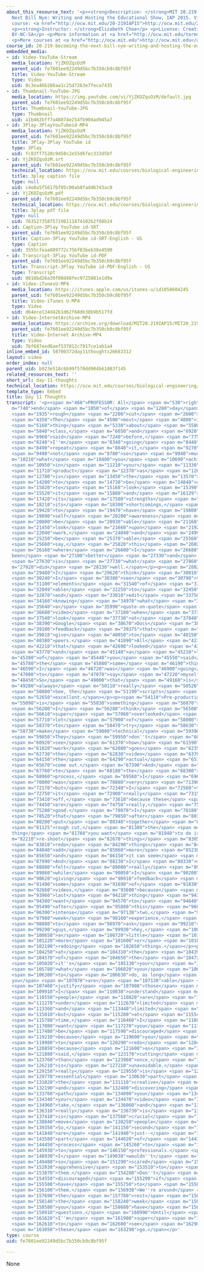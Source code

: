 ```yaml
---
about_this_resource_text: '<p><strong>Description: </strong>MIT 20.219 Becoming the
  Next Bill Nye: Writing and Hosting the Educational Show, IAP 2015. View the complete
  course: <a href="http://ocw.mit.edu/20-219IAP15">http://ocw.mit.edu/20-219IAP15</a>.</p>
  <p><strong>Instructor: </strong>Elizabeth Choe</p> <p>License: Creative Commons
  BY-NC-SA</p> <p>More information at <a href="http://ocw.mit.edu/terms">http://ocw.mit.edu/terms</a></p>
  <p>More courses at <a href="http://ocw.mit.edu">http://ocw.mit.edu</a></p>'
course_id: 20-219-becoming-the-next-bill-nye-writing-and-hosting-the-educational-show-january-iap-2015
embedded_media:
- id: Video-YouTube-Stream
  media_location: YjZKOZqsOzM
  parent_uid: fe7601ee92249d5bc7b350cb9c8bf95f
  title: Video-YouTube-Stream
  type: Video
  uid: 0c3ea46b286aa1c25d7263e7feca7435
- id: Thumbnail-YouTube-JPG
  media_location: https://img.youtube.com/vi/YjZKOZqsOzM/default.jpg
  parent_uid: fe7601ee92249d5bc7b350cb9c8bf95f
  title: Thumbnail-YouTube-JPG
  type: Thumbnail
  uid: a1b462bff7a48874e254fb904ad945a7
- id: 3Play-3PlayYouTubeid-MP4
  media_location: YjZKOZqsOzM
  parent_uid: fe7601ee92249d5bc7b350cb9c8bf95f
  title: 3Play-3Play YouTube id
  type: 3Play
  uid: fc83ff7520c9d58c2e55d6fec333d5bf
- id: YjZKOZqsOzM.srt
  parent_uid: fe7601ee92249d5bc7b350cb9c8bf95f
  technical_location: https://ocw.mit.edu/courses/biological-engineering/20-219-becoming-the-next-bill-nye-writing-and-hosting-the-educational-show-january-iap-2015/student-reflections/elizabeth-choes-reflections/day-11-thoughts/YjZKOZqsOzM.srt
  title: 3play caption file
  type: null
  uid: c4e8a5f5617bf05c00ab0fadd6743ac0
- id: YjZKOZqsOzM.pdf
  parent_uid: fe7601ee92249d5bc7b350cb9c8bf95f
  technical_location: https://ocw.mit.edu/courses/biological-engineering/20-219-becoming-the-next-bill-nye-writing-and-hosting-the-educational-show-january-iap-2015/student-reflections/elizabeth-choes-reflections/day-11-thoughts/YjZKOZqsOzM.pdf
  title: 3play pdf file
  type: null
  uid: 763527358757198111874102b2f88b24
- id: Caption-3Play YouTube id-SRT
  parent_uid: fe7601ee92249d5bc7b350cb9c8bf95f
  title: Caption-3Play YouTube id-SRT-English - US
  type: Caption
  uid: 3555cfeaa089772c756f03beb38e4590
- id: Transcript-3Play YouTube id-PDF
  parent_uid: fe7601ee92249d5bc7b350cb9c8bf95f
  title: Transcript-3Play YouTube id-PDF-English - US
  type: Transcript
  uid: 0818bd26a39f08d48fec9725081e1d9a
- id: Video-iTunesU-MP4
  media_location: https://itunes.apple.com/us/itunes-u/id1058604245
  parent_uid: fe7601ee92249d5bc7b350cb9c8bf95f
  title: Video-iTunes U-MP4
  type: Video
  uid: d64ece134d42b1d62f68db38b9b517fd
- id: Video-InternetArchive-MP4
  media_location: https://archive.org/download/MIT20.219IAP15/MIT20_219IAP15_EC_D11_Reflections_360p.mp4
  parent_uid: fe7601ee92249d5bc7b350cb9c8bf95f
  title: Video-Internet Archive-MP4
  type: Video
  uid: 7bf687eed6aef537812c7917ce1ab1a4
inline_embed_id: 58700372day11thoughts26683312
layout: video
order_index: null
parent_uid: b923e518c6b99f570dd904b61083f145
related_resources_text: ''
short_url: day-11-thoughts
technical_location: https://ocw.mit.edu/courses/biological-engineering/20-219-becoming-the-next-bill-nye-writing-and-hosting-the-educational-show-january-iap-2015/student-reflections/elizabeth-choes-reflections/day-11-thoughts
template_type: Embed
title: Day 11 Thoughts
transcript: '<p><span m="460">PROFESSOR: All</span> <span m="530">right,</span> <span
  m="740">end</span> <span m="1050">of</span> <span m="1280">day</span> <span m="1670">11,</span>
  <span m="1935">rough</span> <span m="2200">cut</span> <span m="2600">screening.</span>
  <span m="4350">The</span> <span m="4500">most</span> <span m="4800">important</span>
  <span m="5160">thing</span> <span m="5330">about</span> <span m="5580">this</span>
  <span m="5840">class,</span> <span m="6650">and</span> <span m="6920">I know I''ve</span>
  <span m="6960">said</span> <span m="7240">before,</span> <span m="7750">but</span>
  <span m="8240">I''m</span> <span m="8340">going</span> <span m="8440">to</span>
  <span m="8490">repeat</span> <span m="8840">it,</span> <span m="9270">is</span>
  <span m="9490">not</span> <span m="9780">so</span> <span m="9940">much</span> <span
  m="10210">what</span> <span m="10400">you</span> <span m="10690">achieve</span>
  <span m="10950">in</span> <span m="11210">your</span> <span m="11330">final</span>
  <span m="11710">product</span> <span m="12370">as</span> <span m="12610">it</span>
  <span m="12780">is</span> <span m="13450">the</span> <span m="13570">ability</span>
  <span m="14200">to</span> <span m="14730">be</span> <span m="14840">able</span>
  <span m="15020">to</span> <span m="15160">look</span> <span m="15390">at</span>
  <span m="15520">it</span> <span m="15880">and</span> <span m="16129">identify</span>
  <span m="17420">its</span> <span m="17580">strengths</span> <span m="17895">and</span>
  <span m="18210">its</span> <span m="18300">shortcomings,</span> <span m="19210">and</span>
  <span m="19420">to</span> <span m="19470">have</span> <span m="19800">the</span>
  <span m="19890">self</span> <span m="20200">awareness</span> <span m="20660">to</span>
  <span m="20800">be</span> <span m="20930">able</span> <span m="21160">to</span>
  <span m="21450">look</span> <span m="21660">upon</span> <span m="21920">your</span>
  <span m="22040">work,</span> <span m="24040">and</span> <span m="24990">really</span>
  <span m="25250">be</span> <span m="25370">able</span> <span m="25560">to</span>
  <span m="25660">say,</span> <span m="25820">this</span> <span m="26020">is</span>
  <span m="26160">where</span> <span m="26600">I</span> <span m="26680">could have
  been</span> <span m="27100">better</span> <span m="27330">and</span> <span m="27410">this</span>
  <span m="27630">is</span> <span m="27730">what</span> <span m="27860">I</span> <span
  m="27920">did</span> <span m="28130">well.</span></p><p><span m="28820">And</span>
  <span m="29480">I</span> <span m="29620">think</span> <span m="30010">that</span>
  <span m="30240">I</span> <span m="30380">see</span> <span m="30790">those</span>
  <span m="31100">elements</span> <span m="31540">of</span> <span m="31800">being</span>
  <span m="32049">able</span> <span m="32259">to</span> <span m="32450">critique</span>
  <span m="32870">and</span> <span m="33010">edit</span> <span m="33750">and</span>
  <span m="34160">knowing</span> <span m="34970">what</span> <span m="35280">makes</span>
  <span m="35640">a</span> <span m="35990">quote-on-quote</span> <span m="36500">good</span>
  <span m="36680">video</span> <span m="37180">when</span> <span m="37340">I</span>
  <span m="37540">look</span> <span m="37730">at</span> <span m="37840">your</span>
  <span m="38390">Google</span> <span m="38670">Docs</span> <span m="38980">and the</span>
  <span m="39100">feedback</span> <span m="39375">that</span> <span m="39650">you</span>
  <span m="39810">give</span> <span m="40050">to</span> <span m="40150">your</span>
  <span m="40380">peers.</span> <span m="41890">All</span> <span m="42100">of</span>
  <span m="42210">that</span> <span m="42690">looked</span> <span m="43130">excellent,</span>
  <span m="43770">and</span> <span m="45140">a</span> <span m="45210">lot</span> <span
  m="45380">of</span> <span m="45440">you</span> <span m="45550">said</span> <span
  m="45780">the</span> <span m="45880">same</span> <span m="46190">things</span> <span
  m="46590">I</span> <span m="46720">was</span> <span m="46900">going</span> <span
  m="47000">to</span> <span m="47070">say</span> <span m="47220">myself.</span> <span
  m="48450">So</span> <span m="49000">that</span> <span m="49160">is</span> <span
  m="49280">always</span> <span m="50110">really</span> <span m="50520">awesome.</span>
  <span m="50880">See, the</span> <span m="51190">scripts</span> <span m="51840">are</span>
  <span m="52650">excellent.</span></p><p><span m="54110">Pre-production</span> <span
  m="55090">is</span> <span m="55830">something</span> <span m="56070">that</span>
  <span m="56200">I</span> <span m="56280">think</span> <span m="56500">is</span>
  <span m="56610">super</span> <span m="57060">overlooked</span> <span m="57580">by</span>
  <span m="57710">lot</span> <span m="57900">of</span> <span m="58000">people</span>
  <span m="58370">to</span> <span m="58470">try</span> <span m="58630">to</span> <span
  m="58730">make</span> <span m="59080">technical</span> <span m="59390">videos.</span>
  <span m="59850">They</span> <span m="59950">don''t</span> <span m="60130">really</span>
  <span m="60920">see</span> <span m="61370">how</span> <span m="61590">much</span>
  <span m="61820">work</span> <span m="62080">goes</span> <span m="62350">into</span>
  <span m="62730">the</span> <span m="62830">video</span> <span m="63760">before</span>
  <span m="64150">the</span> <span m="64290">actual</span> <span m="65170">cameras</span>
  <span m="65670">come out.</span> <span m="67390">And</span> <span m="67580">so</span>
  <span m="67760">to</span> <span m="68180">the</span> <span m="68300">pre-production</span>
  <span m="68960">process,</span> <span m="69560">I</span> <span m="69690">know,</span>
  <span m="70000">was</span> <span m="70880">very</span> <span m="71390">intensive,</span>
  <span m="72170">but</span> <span m="72340">I</span> <span m="72560">think</span>
  <span m="72750">it</span> <span m="72900">really</span> <span m="73150">paid</span>
  <span m="73410">off,</span> <span m="73610">because these</span> <span m="73890">scripts</span>
  <span m="74450">are</span> <span m="74750">really,</span> <span m="75140">really</span>
  <span m="75280">good.</span> <span m="78070">I</span> <span m="78180">know</span>
  <span m="78520">that</span> <span m="79850">after</span> <span m="80110">you</span>
  <span m="80200">put</span> <span m="80340">together</span> <span m="80770">a</span>
  <span m="81125">rough cut,</span> <span m="81380">the</span> <span m="81600">last
  thing</span> <span m="81760">you want</span> <span m="81940">to do is</span> <span
  m="82210">re-shoot</span> <span m="82670">things</span> <span m="83050">and</span>
  <span m="83810">redo</span> <span m="84290">things</span> <span m="84700">or</span>
  <span m="84840">add</span> <span m="85060">more</span> <span m="85230">things,</span>
  <span m="85650">and</span> <span m="86150">it can seem</span> <span m="86460">discouraging.</span>
  <span m="87990">And</span> <span m="88230">I</span> <span m="88330">myself</span>
  <span m="88800">felt</span> <span m="89080">really</span> <span m="89340">guilty</span>
  <span m="89860">while</span> <span m="90050">I</span> <span m="90200">was</span>
  <span m="90620">giving</span> <span m="90910">feedback</span> <span m="91350">on</span>
  <span m="91490">some</span> <span m="91690">of</span> <span m="91830">your</span>
  <span m="92660">videos,</span> <span m="93600">because</span> <span m="93860">the</span>
  <span m="93960">last</span> <span m="94210">thing</span> <span m="94360">I</span>
  <span m="94380">want</span> <span m="94570">to</span> <span m="94640">do,</span>
  <span m="95490">after</span> <span m="95880">this</span> <span m="96030">super</span>
  <span m="96390">intense</span> <span m="97130">two,</span> <span m="97770">three</span>
  <span m="97980">week</span> <span m="98160">experience,</span> <span m="98730">is</span>
  <span m="98880">to</span> <span m="98970">ask</span> <span m="99210">you</span>
  <span m="99290">guys,</span> <span m="99930">hey,</span> <span m="100150">shoot</span>
  <span m="100650">a</span> <span m="100720">little</span> <span m="101010">bit</span>
  <span m="101220">more</span> <span m="101600">or</span> <span m="101870">try</span>
  <span m="102190">redoing</span> <span m="102650">things.</span></p><p><span m="104100">And</span>
  <span m="104250">at</span> <span m="104310">the</span> <span m="104390">end</span>
  <span m="104570">of</span> <span m="104650">the</span> <span m="104720">day,</span>
  <span m="105020">it''s</span> <span m="105130">your</span> <span m="105340">call</span>
  <span m="105780">what</span> <span m="106020">you</span> <span m="106120">want</span>
  <span m="106300">to</span> <span m="106630">do, as long</span> <span m="106710">as
  you</span> <span m="107070">are</span> <span m="107130">able</span> <span m="107350">to</span>
  <span m="107460">justify</span> <span m="107980">those</span> <span m="108230">decisions.</span>
  <span m="109910">I</span> <span m="110030">understand</span> <span m="110440">that</span>
  <span m="110550">people</span> <span m="110820">are</span> <span m="110940">working</span>
  <span m="111270">under</span> <span m="112670">limited</span> <span m="113020">time</span>
  <span m="113360">and</span> <span m="113440">limited</span> <span m="113820">resources,</span>
  <span m="115010">but</span> <span m="115280">at</span> <span m="115540">same</span>
  <span m="115780">time,</span> <span m="116460">I</span> <span m="116840">don''t</span>
  <span m="117080">want</span> <span m="117270">you</span> <span m="117390">to</span>
  <span m="117480">be</span> <span m="117590">discouraged</span> <span m="118980">just</span>
  <span m="119210">because</span> <span m="119600">you</span> <span m="119730">have</span>
  <span m="119980">to</span> <span m="120290">redo</span> <span m="120460">things,</span>
  <span m="120850">because</span> <span m="121600">as</span> <span m="121790">I</span>
  <span m="121880">said,</span> <span m="123170">cutting</span> <span m="123460">more</span>
  <span m="123760">than</span> <span m="123960">once,</span> <span m="125390">literally,</span>
  <span m="126210">is</span> <span m="127210">unavoidable.</span> <span m="128669">It</span>
  <span m="129150">really</span> <span m="129550">is</span> <span m="129699">an</span>
  <span m="129770">essential</span> <span m="130630">part</span> <span m="130930">of</span>
  <span m="131020">the</span> <span m="131110">creative</span> <span m="131460">process</span>
  <span m="132190">and</span> <span m="132480">discovering</span> <span m="133550">what</span>
  <span m="133760">path</span> <span m="134090">you</span> <span m="134220">want</span>
  <span m="134340">your</span> <span m="134470">video</span> <span m="134800">to</span>
  <span m="134960">take,</span> <span m="136060">and</span> <span m="136180">it</span>
  <span m="136310">really</span> <span m="136730">is</span> <span m="136890">what</span>
  <span m="137410">is</span> <span m="137560">crucial</span> <span m="137940">to</span>
  <span m="138040">move</span> <span m="138250">people</span> <span m="138580">forward.</span>
  <span m="139350">So,</span> <span m="141150">second</span> <span m="141560">cuts</span>
  <span m="141840">are</span> <span m="141940">just--</span> <span m="143330">they''re</span>
  <span m="143580">part</span> <span m="144020">of</span> <span m="144350">the</span>
  <span m="144450">process</span> <span m="145260">to</span> <span m="145390">everyone,</span>
  <span m="145930">to</span> <span m="146150">professionals.</span> <span m="148690">So</span>
  <span m="148930">I</span> <span m="149030">wouldn''t</span> <span m="149310">be</span>
  <span m="149480">so</span> <span m="151290">scared</span> <span m="151930">or</span>
  <span m="152030">apprehensive</span> <span m="153510">to</span> <span m="153630">do</span>
  <span m="153870">them.</span> <span m="154280">Don''t</span> <span m="154440">be</span>
  <span m="154550">discouraged</span> <span m="155290">if</span> <span m="155400">you</span>
  <span m="155500">have</span> <span m="155750">to</span> <span m="155870">do</span>
  <span m="156100">them.</span> <span m="156930">We''re around</span> <span m="157460">for</span>
  <span m="157690">the</span> <span m="157780">rest</span> <span m="158080">of</span>
  <span m="158140">the</span> <span m="158240">week</span> <span m="158450">if</span>
  <span m="158580">you</span> <span m="158680">have</span> <span m="158770">any</span>
  <span m="158910">questions.</span> <span m="160990">Until</span> <span m="161430">then,</span>
  <span m="161620">I''m</span> <span m="161900">super</span> <span m="162210">excited</span>
  <span m="162610">to</span> <span m="162680">see</span> <span m="162900">where</span>
  <span m="163050">these</span> <span m="163290">go.</span></p>'
type: course
uid: fe7601ee92249d5bc7b350cb9c8bf95f

---
```

None